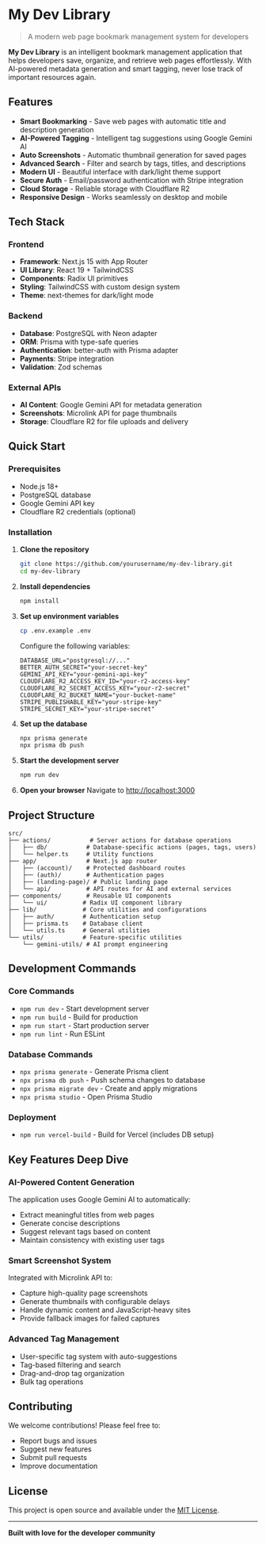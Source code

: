 # My Dev Library

> A modern web page bookmark management system for developers

**My Dev Library** is an intelligent bookmark management application that helps developers save, organize, and retrieve web pages effortlessly. With AI-powered metadata generation and smart tagging, never lose track of important resources again.

## Features

- **Smart Bookmarking** - Save web pages with automatic title and description generation
- **AI-Powered Tagging** - Intelligent tag suggestions using Google Gemini AI
- **Auto Screenshots** - Automatic thumbnail generation for saved pages
- **Advanced Search** - Filter and search by tags, titles, and descriptions  
- **Modern UI** - Beautiful interface with dark/light theme support
- **Secure Auth** - Email/password authentication with Stripe integration
- **Cloud Storage** - Reliable storage with Cloudflare R2
- **Responsive Design** - Works seamlessly on desktop and mobile

## Tech Stack

### Frontend
- **Framework**: Next.js 15 with App Router
- **UI Library**: React 19 + TailwindCSS
- **Components**: Radix UI primitives
- **Styling**: TailwindCSS with custom design system
- **Theme**: next-themes for dark/light mode

### Backend
- **Database**: PostgreSQL with Neon adapter
- **ORM**: Prisma with type-safe queries
- **Authentication**: better-auth with Prisma adapter
- **Payments**: Stripe integration
- **Validation**: Zod schemas

### External APIs
- **AI Content**: Google Gemini API for metadata generation
- **Screenshots**: Microlink API for page thumbnails
- **Storage**: Cloudflare R2 for file uploads and delivery

## Quick Start

### Prerequisites
- Node.js 18+ 
- PostgreSQL database
- Google Gemini API key
- Cloudflare R2 credentials (optional)

### Installation

1. **Clone the repository**
   ```bash
   git clone https://github.com/yourusername/my-dev-library.git
   cd my-dev-library
   ```

2. **Install dependencies**
   ```bash
   npm install
   ```

3. **Set up environment variables**
   ```bash
   cp .env.example .env
   ```
   Configure the following variables:
   ```env
   DATABASE_URL="postgresql://..."
   BETTER_AUTH_SECRET="your-secret-key"
   GEMINI_API_KEY="your-gemini-api-key"
   CLOUDFLARE_R2_ACCESS_KEY_ID="your-r2-access-key"
   CLOUDFLARE_R2_SECRET_ACCESS_KEY="your-r2-secret"
   CLOUDFLARE_R2_BUCKET_NAME="your-bucket-name"
   STRIPE_PUBLISHABLE_KEY="your-stripe-key"
   STRIPE_SECRET_KEY="your-stripe-secret"
   ```

4. **Set up the database**
   ```bash
   npx prisma generate
   npx prisma db push
   ```

5. **Start the development server**
   ```bash
   npm run dev
   ```

6. **Open your browser**
   Navigate to [http://localhost:3000](http://localhost:3000)

## Project Structure

```
src/
├── actions/           # Server actions for database operations
│   ├── db/           # Database-specific actions (pages, tags, users)
│   └── helper.ts     # Utility functions
├── app/              # Next.js app router
│   ├── (account)/    # Protected dashboard routes
│   ├── (auth)/       # Authentication pages
│   ├── (landing-page)/ # Public landing page
│   └── api/          # API routes for AI and external services
├── components/       # Reusable UI components
│   └── ui/          # Radix UI component library
├── lib/             # Core utilities and configurations
│   ├── auth/        # Authentication setup
│   ├── prisma.ts    # Database client
│   └── utils.ts     # General utilities
└── utils/           # Feature-specific utilities
    └── gemini-utils/ # AI prompt engineering
```

## Development Commands

### Core Commands
- `npm run dev` - Start development server
- `npm run build` - Build for production
- `npm run start` - Start production server
- `npm run lint` - Run ESLint

### Database Commands
- `npx prisma generate` - Generate Prisma client
- `npx prisma db push` - Push schema changes to database
- `npx prisma migrate dev` - Create and apply migrations
- `npx prisma studio` - Open Prisma Studio

### Deployment
- `npm run vercel-build` - Build for Vercel (includes DB setup)

## Key Features Deep Dive

### AI-Powered Content Generation
The application uses Google Gemini AI to automatically:
- Extract meaningful titles from web pages
- Generate concise descriptions
- Suggest relevant tags based on content
- Maintain consistency with existing user tags

### Smart Screenshot System
Integrated with Microlink API to:
- Capture high-quality page screenshots
- Generate thumbnails with configurable delays
- Handle dynamic content and JavaScript-heavy sites
- Provide fallback images for failed captures

### Advanced Tag Management
- User-specific tag system with auto-suggestions
- Tag-based filtering and search
- Drag-and-drop tag organization
- Bulk tag operations

## Contributing

We welcome contributions! Please feel free to:
- Report bugs and issues
- Suggest new features
- Submit pull requests
- Improve documentation

## License

This project is open source and available under the [MIT License](LICENSE).

---

**Built with love for the developer community**